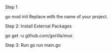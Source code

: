 Step 1

go mod init <module-name>
Replace <module-name> with the name of your project.

Step 2: Install External Packages

go get -u github.com/gorilla/mux


Step 3: Run 
go run main.go
